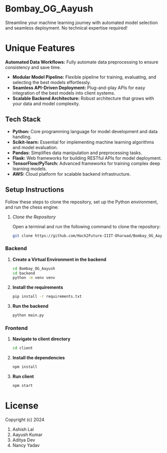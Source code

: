 # Bombay_OG_Aayush

Streamline your machine learning journey with automated model selection and seamless deployment. No technical expertise required!

# Unique Features

 **Automated Data Workflows:** Fully automate data preprocessing to ensure consistency and save time.
- **Modular Model Pipeline:** Flexible pipeline for training, evaluating, and selecting the best models effortlessly.
- **Seamless API-Driven Deployment:** Plug-and-play APIs for easy integration of the best models into client systems.
- **Scalable Backend Architecture:** Robust architecture that grows with your data and model complexity.

## Tech Stack

- **Python:** Core programming language for model development and data handling.
- **Scikit-learn:** Essential for implementing machine learning algorithms and model evaluation.
- **Pandas:** Simplifies data manipulation and preprocessing tasks.
- **Flask:** Web frameworks for building RESTful APIs for model deployment.
- **TensorFlow/PyTorch:** Advanced frameworks for training complex deep learning models.
- **AWS:** Cloud platform for scalable backend infrastructure.

## Setup Instructions

Follow these steps to clone the repository, set up the Python environment, and run the chess engine:

1. *Clone the Repository*

   Open a terminal and run the following command to clone the repository:

   ```bash
   git clone https://github.com/Hack2Future-IIIT-Dharwad/Bombay_OG_Aayush

### Backend
1. **Create a Virtual Environment in the backend**
   ```bash
   cd Bombay_OG_Aayush
   cd backend
   python -m venv venv
   ```
2. **Install the requirements**
   ```bash
   pip install -r requirements.txt
   ```
3. **Run the backend**
   ```bash
   python main.py
   ````                                                          

### Frontend
1. **Navigate to client directory**
   ```bash
   cd client
   ```
2. **Install the dependencies**
   ```bash
   npm install
   ```
3. **Run client**
   ```bash
   npm start
   ```

# License
Copyright (c) 2024 
1. Ashish Lal
2. Aayush Kumar
3. Aditya Dev
4. Nancy Yadav
